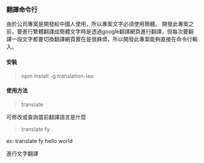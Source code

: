 ### 翻譯命令行

由於公司專案是開發給中國人使用，所以專案文字必須使用簡體。
開發此專案之前，要進行繁體翻譯成簡體文字時是透過google翻譯網頁進行翻譯，但每次要翻譯一段文字都要切換翻譯網頁實在是很麻煩，所以開發此專案能夠直接在命令行輸入。

#### 安裝 
> npm install -g translation-leo

#### 使用方法

> translate

可修改或查詢當前翻譯語言是什麼

> translate fy 

ex: translate fy hello world

進行文字翻譯


